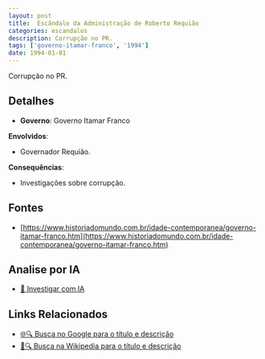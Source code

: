 ```yaml
---
layout: post
title:  Escândalo da Administração de Roberto Requião
categories: escandalos
description: Corrupção no PR.
tags: ['governo-itamar-franco', '1994']
date: 1994-01-01
---
```


Corrupção no PR.

## Detalhes
- **Governo**: Governo Itamar Franco

**Envolvidos**:
- Governador Requião.


**Consequências**:
- Investigações sobre corrupção.


## Fontes
- [https://www.historiadomundo.com.br/idade-contemporanea/governo-itamar-franco.htm](https://www.historiadomundo.com.br/idade-contemporanea/governo-itamar-franco.htm)


## Analise por IA
- [🤖 Investigar com IA](https://www.perplexity.ai/search?q=Esc%C3%A2ndalo%20da%20Administra%C3%A7%C3%A3o%20de%20Roberto%20Requi%C3%A3o%20Corrup%C3%A7%C3%A3o%20no%20PR.%20Governo%20Itamar%20Franco)

## Links Relacionados
- [🌐🔍 Busca no Google para o título e descrição](https://www.google.com/search?q=Esc%C3%A2ndalo%20da%20Administra%C3%A7%C3%A3o%20de%20Roberto%20Requi%C3%A3o%20Corrup%C3%A7%C3%A3o%20no%20PR.%20Governo%20Itamar%20Franco)
- [📖🔍 Busca na Wikipedia para o título e descrição](https://pt.wikipedia.org/w/index.php?search=Esc%C3%A2ndalo%20da%20Administra%C3%A7%C3%A3o%20de%20Roberto%20Requi%C3%A3o%20Corrup%C3%A7%C3%A3o%20no%20PR.%20Governo%20Itamar%20Franco)

